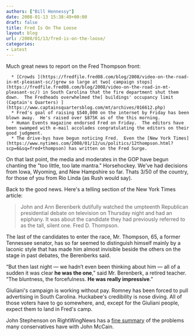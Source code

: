 ```yaml
---
authors: ["Bill Hennessy"]
date: 2008-01-13 15:38:49+00:00
draft: false
title: Fred Is On The Loose
layout: blog
url: /2008/01/13/fred-is-on-the-loose/
categories:
- Latest
---
```


Much great news to report on the Fred Thompson front:



	  * [Crowds ](https://fredfile.fred08.com/blog/2008/video-on-the-road-in-mt-pleasant-sc/)grew so large at two[ campaign stops](https://fredfile.fred08.com/blog/2008/video-on-the-road-in-mt-pleasant-sc/) in South Carolina that the fire department shut them down.  The Fredheads overwhelmed the[ buildings' occupancy limit (Captain's Quarters) ](https://www.captainsquartersblog.com/mt/archives/016612.php)
	  * Fred's goal of raising $540,000 on the internet by Friday has been blown away.  He's raised over $875K as of the this morning.
	  * Human Events magazine endorsed Fred on Friday.  The editors have been swamped with e-mail accolades congratulating the editors on their good judgment.
	  * The drive-bys have begun noticing Fred.  Even the [New York Times](https://www.nytimes.com/2008/01/12/us/politics/12thompson.html?scp=6&sq=fred+thompson) has written on the Fred Surge.

On that last point, the media and moderates in the GOP have begun chanting the "too little, too late mantra."  Horsehockey.  We've had decisions from Iowa, Wyoming, and New Hampshire so far.  Thats 3/50 of the country, for those of you from Rio Linda (as Rush would say).

Back to the good news.  Here's a telling section of the New York Times article:


> John and Ann Berenberk dutifully watched the umpteenth Republican presidential debate on television on Thursday night and had an epiphany. It was about the candidate they had previously referred to as the tall, silent one. Fred D. Thompson.

The last of the candidates to enter the race, Mr. Thompson, 65, a former Tennessee senator, has so far seemed to distinguish himself mainly by a laconic style that has made him almost invisible beside the others on the stage in past debates, the Berenberks said.

“But then last night — we hadn’t even been thinking about him — all of a sudden it was clear **he was the one**,” said Mr. Berenberk, a retired teacher. “The bluntness, the forcefulness. **He was really impressive**.”


Giuliani's campaign is working without pay.  Romney has been forced to pull advertising in South Carolina.  Huckabee's credibility is nose diving.  All of those voters have to go somewhere, and, except for the Giuliani people, expect them to land in Fred's camp.

John Stephenson on RightWingNews has a [fine summary](https://www.rightwingnews.com/mt331/2008/01/the_case_against_mccain.php) of the problems many conservatives have with John McCain.
